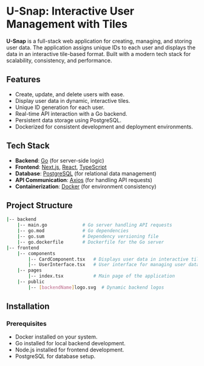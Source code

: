 # U-Snap: Interactive User Management with Tiles

**U-Snap** is a full-stack web application for creating, managing, and storing user data. The application assigns unique IDs to each user and displays the data in an interactive tile-based format. Built with a modern tech stack for scalability, consistency, and performance.

## Features
- Create, update, and delete users with ease.
- Display user data in dynamic, interactive tiles.
- Unique ID generation for each user.
- Real-time API interaction with a Go backend.
- Persistent data storage using PostgreSQL.
- Dockerized for consistent development and deployment environments.

## Tech Stack
- **Backend**: [Go](https://golang.org/) (for server-side logic)
- **Frontend**: [Next.js](https://nextjs.org/), [React](https://reactjs.org/), [TypeScript](https://www.typescriptlang.org/)
- **Database**: [PostgreSQL](https://www.postgresql.org/) (for relational data management)
- **API Communication**: [Axios](https://axios-http.com/) (for handling API requests)
- **Containerization**: [Docker](https://www.docker.com/) (for environment consistency)

## Project Structure
```bash
|-- backend
    |-- main.go             # Go server handling API requests
    |-- go.mod              # Go dependencies
    |-- go.sum              # Dependency versioning file
    |-- go.dockerfile       # Dockerfile for the Go server
|-- frontend
    |-- components
        |-- CardComponent.tsx   # Displays user data in interactive tile format
        |-- UserInterface.tsx   # User interface for managing user data
    |-- pages
        |-- index.tsx           # Main page of the application
    |-- public
        |-- [backendName]logo.svg  # Dynamic backend logos
```

## Installation
### Prerequisites
- Docker installed on your system.
- Go installed for local backend development.
- Node.js installed for frontend development.
- PostgreSQL for database setup.
